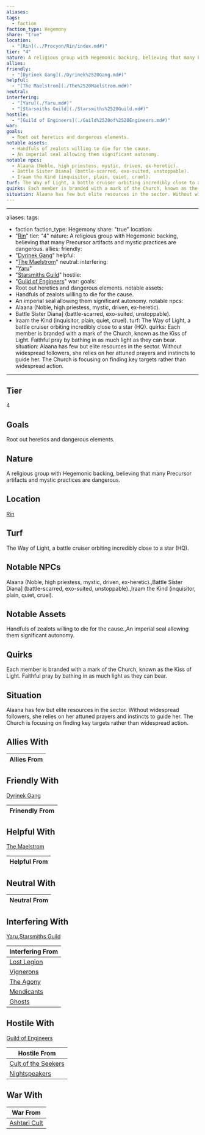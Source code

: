 ```yaml
---
aliases: 
tags:
  - faction
faction_type: Hegemony
share: "true"
location:
  - "[Rin](../Procyon/Rin/index.md#)"
tier: "4"
nature: A religious group with Hegemonic backing, believing that many Precursor artifacts and mystic practices are dangerous.
allies: 
friendly:
  - "[Dyrinek Gang](./Dyrinek%2520Gang.md#)"
helpful:
  - "[The Maelstrom](./The%2520Maelstrom.md#)"
neutral: 
interfering:
  - "[Yaru](./Yaru.md#)"
  - "[Starsmiths Guild](./Starsmiths%2520Guild.md#)"
hostile:
  - "[Guild of Engineers](./Guild%2520of%2520Engineers.md#)"
war: 
goals:
  - Root out heretics and dangerous elements.
notable assets:
  - Handfuls of zealots willing to die for the cause.
  - An imperial seal allowing them significant autonomy.
notable npcs:
  - Alaana (Noble, high priestess, mystic, driven, ex-heretic).
  - Battle Sister Diana] (battle-scarred, exo-suited, unstoppable).
  - Iraam the Kind (inquisitor, plain, quiet, cruel).
turf: The Way of Light, a battle cruiser orbiting incredibly close to a star (HQ).
quirks: Each member is branded with a mark of the Church, known as the Kiss of Light. Faithful pray by bathing in as much light as they can bear.
situation: Alaana has few but elite resources in the sector. Without widespread followers, she relies on her attuned prayers and instincts to guide her. The Church is focusing on finding key targets rather than widespread action.
---
```

---
aliases:
tags:
  - faction
faction_type: Hegemony
share: "true"
location:
  - "[Rin](../Procyon/Rin/index.md#)"
tier: "4"
nature: A religious group with Hegemonic backing, believing that many Precursor artifacts and mystic practices are dangerous.
allies:
friendly:
  - "[Dyrinek Gang](./Dyrinek%2520Gang.md#)"
helpful:
  - "[The Maelstrom](./The%2520Maelstrom.md#)"
neutral:
interfering:
  - "[Yaru](./Yaru.md#)"
  - "[Starsmiths Guild](./Starsmiths%2520Guild.md#)"
hostile:
  - "[Guild of Engineers](./Guild%2520of%2520Engineers.md#)"
war:
goals:
  - Root out heretics and dangerous elements.
notable assets:
  - Handfuls of zealots willing to die for the cause.
  - An imperial seal allowing them significant autonomy.
notable npcs:
  - Alaana (Noble, high priestess, mystic, driven, ex-heretic).
  - Battle Sister Diana] (battle-scarred, exo-suited, unstoppable).
  - Iraam the Kind (inquisitor, plain, quiet, cruel).
turf: The Way of Light, a battle cruiser orbiting incredibly close to a star (HQ).
quirks: Each member is branded with a mark of the Church, known as the Kiss of Light. Faithful pray by bathing in as much light as they can bear.
situation: Alaana has few but elite resources in the sector. Without widespread followers, she relies on her attuned prayers and instincts to guide her. The Church is focusing on finding key targets rather than widespread action.
---
## Tier

4

## Goals

Root out heretics and dangerous elements.

## Nature

A religious group with Hegemonic backing, believing that many Precursor artifacts and mystic practices are dangerous.

## Location

[Rin](../Procyon/Rin/index.md.md#.md#)

## Turf

The Way of Light, a battle cruiser orbiting incredibly close to a star (HQ).

## Notable NPCs

Alaana (Noble, high priestess, mystic, driven, ex-heretic).,Battle Sister Diana] (battle-scarred, exo-suited, unstoppable).,Iraam the Kind (inquisitor, plain, quiet, cruel).

## Notable Assets

Handfuls of zealots willing to die for the cause.,An imperial seal allowing them significant autonomy.

## Quirks

Each member is branded with a mark of the Church, known as the Kiss of Light. Faithful pray by bathing in as much light as they can bear.

## Situation

Alaana has few but elite resources in the sector. Without widespread followers, she relies on her attuned prayers and instincts to guide her. The Church is focusing on finding key targets rather than widespread action.

## Allies With



| Allies From |
| ----------- |


## Friendly With

[Dyrinek Gang](./Dyrinek%2520Gang.md.md#.md#)

| Frinendly From |
| -------------- |


## Helpful With

[The Maelstrom](./The%2520Maelstrom.md.md#.md#)

| Helpful From |
| ------------ |


## Neutral With




| Neutral From |
| ------------ |



## Interfering With

[Yaru](./Yaru.md.md#.md#),[Starsmiths Guild](./Starsmiths%2520Guild.md.md#.md#)


| Interfering From                         |
| ---------------------------------------- |
| [Lost Legion](./Lost%20Legion.md) |
| [Vignerons](./Vignerons.md)     |
| [The Agony](./The%20Agony.md)     |
| [Mendicants](./Mendicants.md)   |
| [Ghosts](./Ghosts.md)           |



## Hostile With

[Guild of Engineers](./Guild%2520of%2520Engineers.md.md#.md#)


| Hostile From                                             |
| -------------------------------------------------------- |
| [Cult of the Seekers](./Cult%20of%20the%20Seekers.md) |
| [Nightspeakers](./Nightspeakers.md)             |



## War With



| War From                                   |
| ------------------------------------------ |
| [Ashtari Cult](./Ashtari%20Cult.md) |

